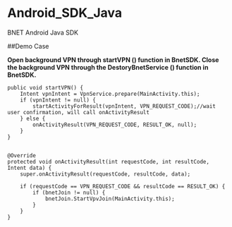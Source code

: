 # Android_SDK_Java
BNET Android Java SDK

##Demo Case

**Open background VPN through startVPN () function in BnetSDK.
Close the background VPN through the DestoryBnetService () function in BnetSDK.**

    public void startVPN() {
        Intent vpnIntent = VpnService.prepare(MainActivity.this);
        if (vpnIntent != null) { 
            startActivityForResult(vpnIntent, VPN_REQUEST_CODE);//wait user confirmation, will call onActivityResult
        } else {
            onActivityResult(VPN_REQUEST_CODE, RESULT_OK, null);
        }
    }


    @Override
    protected void onActivityResult(int requestCode, int resultCode, Intent data) {
        super.onActivityResult(requestCode, resultCode, data);

        if (requestCode == VPN_REQUEST_CODE && resultCode == RESULT_OK) {
            if (bnetJoin != null) {
                bnetJoin.StartVpvJoin(MainActivity.this);
            }
        }
    }
